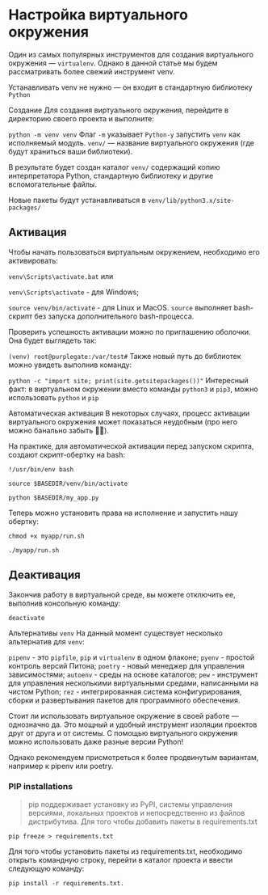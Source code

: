 # Настройка виртуального окружения

Один из самых популярных инструментов для создания виртуального окружения — `virtualenv`. Однако в данной статье мы будем рассматривать более свежий инструмент venv.

Устанавливать venv не нужно — он входит в стандартную библиотеку `Python`

Создание
Для создания виртуального окружения, перейдите в директорию своего проекта и выполните:

`python -m venv venv`
Флаг `-m` указывает `Python-у` запустить `venv` как исполняемый модуль.
`venv/` — название виртуального окружения (где будут храниться ваши библиотеки).

В результате будет создан каталог `venv/` содержащий копию интерпретатора Python, стандартную библиотеку и другие вспомогательные файлы.

Новые пакеты будут устанавливаться в `venv/lib/python3.x/site-packages/`

## Активация

Чтобы начать пользоваться виртуальным окружением, необходимо его активировать:

`venv\Scripts\activate.bat` или

`venv\Scripts\activate` - для Windows;

`source venv/bin/activate` - для Linux и MacOS.
`source` выполняет bash-скрипт без запуска дополнительного bash-процесса.

Проверить успешность активации можно по приглашению оболочки. Она будет выглядеть так:

`(venv) root@purplegate:/var/test#`
Также новый путь до библиотек можно увидеть выполнив команду:

`python -c "import site; print(site.getsitepackages())"`
Интересный факт: в виртуальном окружении вместо команды `python3` и `pip3`, можно использовать `python` и `pip`

Автоматическая активация
В некоторых случаях, процесс активации виртуального окружения может показаться неудобным (про него можно банально забыть 🤷‍♀️).

На практике, для автоматической активации перед запуском скрипта, создают скрипт-обертку на bash:

`!/usr/bin/env bash`

`source $BASEDIR/venv/bin/activate`

`python $BASEDIR/my_app.py`

Теперь можно установить права на исполнение и запустить нашу обертку:

`chmod +x myapp/run.sh`

`./myapp/run.sh`

## Деактивация

Закончив работу в виртуальной среде, вы можете отключить ее, выполнив консольную команду:

`deactivate`

Альтернативы `venv`
На данный момент существует несколько альтернатив для `venv`:

`pipenv` - это `pipfile`, `pip` и `virtualenv` в одном флаконе;
`pyenv` - простой контроль версий Питона;
`poetry` - новый менеджер для управления зависимостями;
`autoenv` - среды на основе каталогов;
`pew` - инструмент для управления несколькими виртуальными средами, написанными на чистом Python;
`rez` - интегрированная система конфигурирования, сборки и развертывания пакетов для программного обеспечения.

Стоит ли использовать виртуальное окружение в своей работе — однозначно да. Это мощный и удобный инструмент изоляции проектов друг от друга и от системы. С помощью виртуального окружения можно использовать даже разные версии Python!

Однако рекомендуем присмотреться к более продвинутым вариантам, например к pipenv или poetry.

### PIP installations

>pip поддерживает установку из PyPI, системы управления версиями, локальных проектов и непосредственно из файлов дистрибутива.
Для того чтобы добавить пакеты в requirements.txt

    pip freeze > requirements.txt

Для того чтобы установить пакеты из requirements.txt, необходимо открыть командную строку, перейти в каталог проекта и ввести следующую команду:

    pip install -r requirements.txt.
